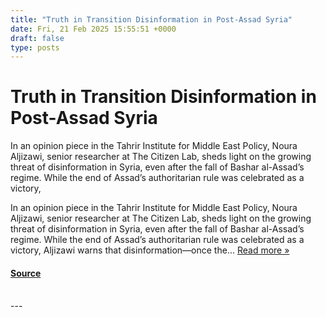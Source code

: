 ```yaml
---
title: "Truth in Transition Disinformation in Post-Assad Syria"
date: Fri, 21 Feb 2025 15:55:51 +0000
draft: false
type: posts
---
```

# Truth in Transition Disinformation in Post-Assad Syria





In an opinion piece in the Tahrir Institute for Middle East Policy, Noura Aljizawi, senior researcher at The Citizen Lab, sheds light on the growing threat of disinformation in Syria, even after the fall of Bashar al-Assad&#8217;s regime. While the end of Assad&#8217;s authoritarian rule was celebrated as a victory,

In an opinion piece in the Tahrir Institute for Middle East Policy, Noura Aljizawi, senior researcher at The Citizen Lab, sheds light on the growing threat of disinformation in Syria, even after the fall of Bashar al-Assad’s regime. While the end of Assad’s authoritarian rule was celebrated as a victory, Aljizawi warns that disinformation—once the... [Read more »](https://citizenlab.ca/2025/02/truth-in-transition-disinformation-in-post-assad-syria/ "Read Truth in Transition: Disinformation in Post-Assad Syria")

#### [Source](https://citizenlab.ca/2025/02/truth-in-transition-disinformation-in-post-assad-syria/)

<br/>
---
